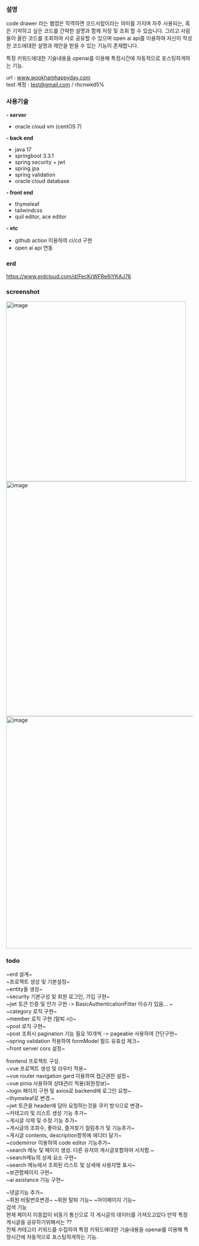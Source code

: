 ### 설명
code drawer 라는 웹앱은 직역하면 코드서랍이라는 의미를 가지며 자주 사용되는, 혹은 기억하고 싶은 코드를 간략한 설명과 함께 저장 및 조회 할 수 있습니다.
그리고 사람들이 올린 코드를 조회하여 서로 공유할 수 있으며 open ai api를 이용하여 자신이 작성한 코드에대한 설명과 제안을 받을 수 있는 기능이 존재합니다.    

특정 키워드에대한 기술내용을 openai를 이용해 특정시간에 자동적으로 포스팅하게하는 기능.

url : www.wookhamhappyday.com    
test 계정 : test@gmail.com     /     rhcnwkd5%


### 사용기술
__- server__
- oracle cloud vm (centOS 7)
  
__- back end__
- java 17  
- springboot 3.3.1  
- spring security  + jwt
- spring jpa  
- spring validation
- oracle cloud database

__- front end__  
- thymeleaf
- tailwindcss
- quil editor, ace editor

__- etc__
- github action 이용하여 ci/cd 구현
- open ai api 연동


### erd
https://www.erdcloud.com/d/FecKrWFRe6iYKAJ76

### screenshot
<img width="485" alt="image" src="https://github.com/user-attachments/assets/43456600-ba01-48da-bfd6-671754c19bcf">
<img width="633" alt="image" src="https://github.com/user-attachments/assets/985a4299-bfc9-4481-957c-a42dc0459b4b">
<img width="626" alt="image" src="https://github.com/user-attachments/assets/be1899da-0ec1-4816-b289-3d730ce42297">



### todo  
~erd 설계~  
~프로젝트 생성 및 기본설정~      
~entity들 생성~      
~security 기본구성 및 회원 로그인, 가입 구현~      
~jwt 토큰 인증 및 인가 구현 -> BasicAuthenticationFilter 이슈가 있음... ~    
~category 로직 구현~    
~member 로직 구현 (탈퇴 시)~    
~post 로직 구현~    
~post 조회시 pagination 기능 필요 10개씩 -> pageable 사용하여 간단구현~    
~spring validation 적용하여 formModel 필드 유효성 체크~    
~front server cors 설정~    

    
frontend 프로젝트 구성.    
~vue 프로젝트 생성 및 라우터 적용~    
~vue router navigation gard 이용하여 접근권한 설정~    
~vue pinia 사용하여 상태관리 적용(회원정보)~    
~login 페이지 구현 및 axios로 backend에 로그인 요청~    
~thymeleaf로 변경.~    
~jwt 토큰을 header에 담아 요청하는것을 쿠키 방식으로 변경~    
~카테고리 및 리스트 생성 기능 추가~    
~게시글 삭제 및 수정 기능 추가~    
~게시글의 조회수, 좋아요, 즐겨찾기 컬럼추가 및 기능추가~    
~게시글 contents, description항목에 에디터 달기~    
~codemirror 이용하여 code editor 기능추가~    
~search 메뉴 및 페이지 생성. 다른 유저의 게시글포함하여 서치함.~    
~search메뉴의 상세 요소 구현~    
~search 메뉴에서 조회된 리스트 및 상세에 사용자명 표시~    
~보관함페이지 구현~    
~ai asistance 기능 구현~    

~댓글기능 추가~     
~회원 비밀번호변경~ 
~회원 탈퇴 기능~
~마이페이지 기능~    
검색 기능   
현재 페이지 이동없이 비동기 통신으로 각 게시글의 데이터를 가져오고있다 만약 특정 게시글을 공유하기위해서는 ??       
전체 카테고리 키워드를 수집하여 특정 키워드에대한 기술내용을 openai를 이용해 특정시간에 자동적으로 포스팅하게하는 기능.




